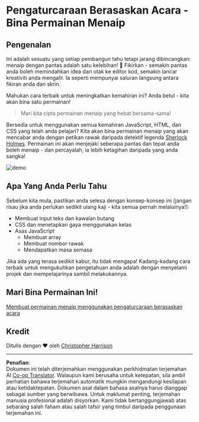 <!--
CO_OP_TRANSLATOR_METADATA:
{
  "original_hash": "5adea7059676fcdb1b546ccd54c956c2",
  "translation_date": "2025-10-24T14:37:27+00:00",
  "source_file": "4-typing-game/README.md",
  "language_code": "ms"
}
-->
# Pengaturcaraan Berasaskan Acara - Bina Permainan Menaip

## Pengenalan

Ini adalah sesuatu yang setiap pembangun tahu tetapi jarang dibincangkan: menaip dengan pantas adalah satu kelebihan! 🚀 Fikirkan - semakin pantas anda boleh memindahkan idea dari otak ke editor kod, semakin lancar kreativiti anda mengalir. Ia seperti mempunyai saluran langsung antara fikiran anda dan skrin.

Mahukan cara terbaik untuk meningkatkan kemahiran ini? Anda betul - kita akan bina satu permainan!

> Mari kita cipta permainan menaip yang hebat bersama-sama!

Bersedia untuk menggunakan semua kemahiran JavaScript, HTML, dan CSS yang telah anda pelajari? Kita akan bina permainan menaip yang akan mencabar anda dengan petikan rawak daripada detektif legenda [Sherlock Holmes](https://en.wikipedia.org/wiki/Sherlock_Holmes). Permainan ini akan menjejaki seberapa pantas dan tepat anda boleh menaip - dan percayalah, ia lebih ketagihan daripada yang anda sangka!

![demo](../../../4-typing-game/images/demo.gif)

## Apa Yang Anda Perlu Tahu

Sebelum kita mula, pastikan anda selesa dengan konsep-konsep ini (jangan risau jika anda perlukan sedikit ulang kaji - kita semua pernah melaluinya!):

- Membuat input teks dan kawalan butang
- CSS dan menetapkan gaya menggunakan kelas  
- Asas JavaScript
  - Membuat array
  - Membuat nombor rawak
  - Mendapatkan masa semasa

Jika ada yang terasa sedikit kabur, itu tidak mengapa! Kadang-kadang cara terbaik untuk mengukuhkan pengetahuan anda adalah dengan menyelami projek dan mempelajarinya sambil melakukannya.

## Mari Bina Permainan Ini!

[Membuat permainan menaip menggunakan pengaturcaraan berasaskan acara](./typing-game/README.md)

## Kredit

Ditulis dengan ♥️ oleh [Christopher Harrison](http://www.twitter.com/geektrainer)

---

**Penafian**:  
Dokumen ini telah diterjemahkan menggunakan perkhidmatan terjemahan AI [Co-op Translator](https://github.com/Azure/co-op-translator). Walaupun kami berusaha untuk ketepatan, sila ambil perhatian bahawa terjemahan automatik mungkin mengandungi kesilapan atau ketidaktepatan. Dokumen asal dalam bahasa asalnya harus dianggap sebagai sumber yang berwibawa. Untuk maklumat penting, terjemahan manusia profesional adalah disyorkan. Kami tidak bertanggungjawab atas sebarang salah faham atau salah tafsir yang timbul daripada penggunaan terjemahan ini.
